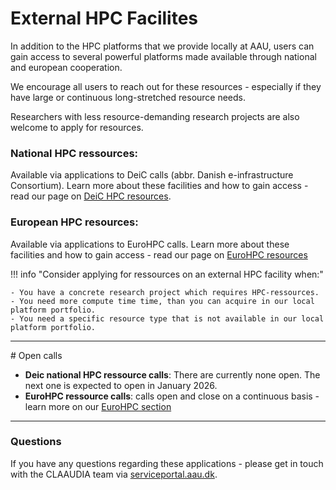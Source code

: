 # External HPC Facilites

In addition to the HPC platforms that we provide locally at AAU, users can gain access to several powerful platforms made available through national and european cooperation.

We encourage all users to reach out for these resources - especially if they have large or continuous long-stretched resource needs. 

Researchers with less resource-demanding research projects are also welcome to apply for resources.

### National HPC ressources:
Available via applications to DeiC calls (abbr. Danish e-infrastructure Consortium). Learn more about these facilities and how to gain access - read our page on [DeiC HPC resources](/external-hpc/deic-resources/).

### European HPC resources:
Available via applications to EuroHPC calls. Learn more about these facilities and how to gain access - read our page on [EuroHPC resources](/external-hpc/eurohpc-resources/)

!!! info "Consider applying for ressources on an external HPC facility when:"

    - You have a concrete research project which requires HPC-ressources.
    - You need more compute time time, than you can acquire in our local platform portfolio.
    - You need a specific resource type that is not available in our local platform portfolio.

<hr>
# Open calls

* **Deic national HPC ressource calls**: There are currently none open. The next one is expected to open in January 2026.
* **EuroHPC ressource calls**: calls open and close on a continuous basis - learn more on our [EuroHPC section](/external-hpc/eurohpc-resources/#applicatons-to-eurohpc)

<hr>

### Questions 
If you have any questions regarding these applications - please get in touch with the CLAAUDIA team via [serviceportal.aau.dk](https://aau.service-now.com/serviceportal?id=sc_cat_item&sys_id=34e8536083cfc21053711d447daad30a).
